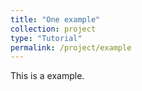 ```yaml
---
title: "One example"
collection: project
type: "Tutorial"
permalink: /project/example
---
```



This is a example.
